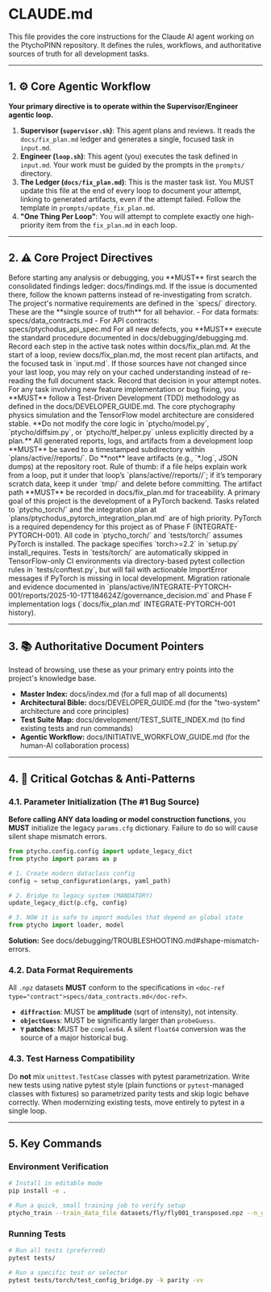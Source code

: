 # CLAUDE.md

This file provides the core instructions for the Claude AI agent working on the PtychoPINN repository. It defines the rules, workflows, and authoritative sources of truth for all development tasks.

---

## 1. ⚙️ Core Agentic Workflow

**Your primary directive is to operate within the Supervisor/Engineer agentic loop.**

1.  **Supervisor (`supervisor.sh`)**: This agent plans and reviews. It reads the `docs/fix_plan.md` ledger and generates a single, focused task in `input.md`.
2.  **Engineer (`loop.sh`)**: This agent (you) executes the task defined in `input.md`. Your work must be guided by the prompts in the `prompts/` directory.
3.  **The Ledger (`docs/fix_plan.md`)**: This is the master task list. You MUST update this file at the end of every loop to document your attempt, linking to generated artifacts, even if the attempt failed. Follow the template in `prompts/update_fix_plan.md`.
4.  **"One Thing Per Loop"**: You will attempt to complete exactly one high-priority item from the `fix_plan.md` in each loop.

---

## 2. ⚠️ Core Project Directives

<directive level="critical" purpose="Consult the knowledge base first">
  Before starting any analysis or debugging, you **MUST** first search the consolidated findings ledger:
  <doc-ref type="findings">docs/findings.md</doc-ref>.
  If the issue is documented there, follow the known patterns instead of re-investigating from scratch.
</directive>

<directive level="critical" purpose="Follow formal specifications">
  The project's normative requirements are defined in the `specs/` directory. These are the **single source of truth** for all behavior.
  - For data formats: <doc-ref type="contract">specs/data_contracts.md</doc-ref>
  - For API contracts: <doc-ref type="spec">specs/ptychodus_api_spec.md</doc-ref>
</directive>

<directive level="critical" purpose="Follow the debugging methodology">
  For all new defects, you **MUST** execute the standard procedure documented in
  <doc-ref type="debugging">docs/debugging/debugging.md</doc-ref>. Record each step in the active task notes within <doc-ref type="plan">docs/fix_plan.md</doc-ref>.
</directive>

<directive level="guidance" purpose="Reuse context efficiently">
  At the start of a loop, review <doc-ref type="plan">docs/fix_plan.md</doc-ref>, the most recent plan artifacts, and the focused task in `input.md`. If those sources have not changed since your last loop, you may rely on your cached understanding instead of re-reading the full document stack. Record that decision in your attempt notes.
</directive>

<directive level="critical" purpose="Enforce Test-Driven Development">
  For any task involving new feature implementation or bug fixing, you **MUST** follow a Test-Driven Development (TDD) methodology as defined in the <doc-ref type="guide">docs/DEVELOPER_GUIDE.md</doc-ref>.
</directive>

<directive level="important" purpose="Avoid modifying stable core logic">
  The core ptychography physics simulation and the TensorFlow model architecture are considered stable. **Do not modify the core logic in `<code-ref type="module">ptycho/model.py</code-ref>`, `<code-ref type="module">ptycho/diffsim.py</code-ref>`, or `<code-ref type="module">ptycho/tf_helper.py</code-ref>` unless explicitly directed by a plan.**
</directive>

<directive level="guidance" purpose="Store generated artifacts correctly">
  All generated reports, logs, and artifacts from a development loop **MUST** be saved to a timestamped subdirectory within `plans/active/<initiative-name>/reports/`. Do **not** leave artifacts (e.g., `*.log`, JSON dumps) at the repository root. Rule of thumb: if a file helps explain work from a loop, put it under that loop’s `plans/active/<initiative>/reports/<timestamp>/`; if it’s temporary scratch data, keep it under `tmp/` and delete before committing. The artifact path **MUST** be recorded in <doc-ref type="plan">docs/fix_plan.md</doc-ref> for traceability.
</directive>

<directive level="critical" purpose="Acknowledge the PyTorch Backend Initiative">
  A primary goal of this project is the development of a PyTorch backend. Tasks related to `ptycho_torch/` and the integration plan at `plans/ptychodus_pytorch_integration_plan.md` are of high priority.
</directive>

<directive level="critical" purpose="Enforce PyTorch Requirement">
  PyTorch is a required dependency for this project as of Phase F (INTEGRATE-PYTORCH-001). All code in `ptycho_torch/` and `tests/torch/` assumes PyTorch is installed. The package specifies `torch>=2.2` in `setup.py` install_requires. Tests in `tests/torch/` are automatically skipped in TensorFlow-only CI environments via directory-based pytest collection rules in `tests/conftest.py`, but will fail with actionable ImportError messages if PyTorch is missing in local development. Migration rationale and evidence documented in `plans/active/INTEGRATE-PYTORCH-001/reports/2025-10-17T184624Z/governance_decision.md` and Phase F implementation logs (`docs/fix_plan.md` INTEGRATE-PYTORCH-001 history).
</directive>

---

## 3. 📚 Authoritative Document Pointers

Instead of browsing, use these as your primary entry points into the project's knowledge base.

- **Master Index:** <doc-ref type="index">docs/index.md</doc-ref> (for a full map of all documents)
- **Architectural Bible:** <doc-ref type="guide">docs/DEVELOPER_GUIDE.md</doc-ref> (for the "two-system" architecture and core principles)
- **Test Suite Map:** <doc-ref type="test-index">docs/development/TEST_SUITE_INDEX.md</doc-ref> (to find existing tests and run commands)
- **Agentic Workflow:** <doc-ref type="workflow-guide">docs/INITIATIVE_WORKFLOW_GUIDE.md</doc-ref> (for the human-AI collaboration process)

---

## 4. 🛑 Critical Gotchas & Anti-Patterns

### 4.1. Parameter Initialization (The #1 Bug Source)

**Before calling ANY data loading or model construction functions**, you **MUST** initialize the legacy `params.cfg` dictionary. Failure to do so will cause silent shape mismatch errors.

```python
from ptycho.config.config import update_legacy_dict
from ptycho import params as p

# 1. Create modern dataclass config
config = setup_configuration(args, yaml_path)

# 2. Bridge to legacy system (MANDATORY)
update_legacy_dict(p.cfg, config)

# 3. NOW it is safe to import modules that depend on global state
from ptycho import loader, model
```
**Solution:** See <doc-ref type="troubleshooting">docs/debugging/TROUBLESHOOTING.md#shape-mismatch-errors</doc-ref>.

### 4.2. Data Format Requirements

All `.npz` datasets **MUST** conform to the specifications in `<doc-ref type="contract">specs/data_contracts.md</doc-ref>`.
-   **`diffraction`**: MUST be **amplitude** (sqrt of intensity), not intensity.
-   **`objectGuess`**: MUST be significantly larger than `probeGuess`.
-   **`Y` patches**: MUST be `complex64`. A silent `float64` conversion was the source of a major historical bug.

### 4.3. Test Harness Compatibility

Do **not** mix `unittest.TestCase` classes with pytest parametrization. Write new tests using native pytest style (plain functions or `pytest`-managed classes with fixtures) so parametrized parity tests and skip logic behave correctly. When modernizing existing tests, move entirely to pytest in a single loop.

---

## 5. Key Commands

### Environment Verification
```bash
# Install in editable mode
pip install -e .

# Run a quick, small training job to verify setup
ptycho_train --train_data_file datasets/fly/fly001_transposed.npz --n_groups 512 --output_dir verification_run
```

### Running Tests
```bash
# Run all tests (preferred)
pytest tests/

# Run a specific test or selector
pytest tests/torch/test_config_bridge.py -k parity -vv
```
